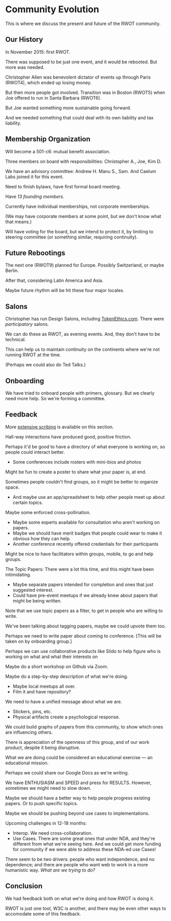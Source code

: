 # Community Evolution

This is where we discuss the present and future of the RWOT community.

## Our History

In November 2015: first RWOT. 

There was supposed to be just one event, and it would be rebooted. But
more was needed.

Christopher Allen was benevolent dictator of events up through Paris
(RWOT4), which ended up losing money.

But then more people got involved. Transition was in Boston (RWOT5)
when Joe offered to run in Santa Barbara (RWOT6).

But Joe wanted something more sustainable going forward.

And we needed something that could deal with its own liability and tax
liability.

## Membership Organization

Will become a 501-c6: mutual benefit association.

Three members on board with responsibilities: Christopher A., Joe, Kim D.

We have an advisory committee: Andrew H. Manu S., Sam. And Caelum Labs
joined it for this event.

Need to finish bylaws, have first formal board meeting.

Have _13 founding members_.

Currently have individual memberships, not corporate memberships.

(We may have corporate members at some point, but we don't know what
that means.)

Will have voting for the board, but we intend to protect it, by
limiting to steering committee (or something similar, requiring
continuity).

## Future Rebootings

The next one (RWOT9) planned for Europe. Possibly Switzerland, or
maybe Berlin.

After that, considering Latin America and Asia.

Maybe future rhythm will be hit these four major locales.

## Salons

Christopher has run Design Salons, including
[TokenEthics.com](http://tokenethics.com). There were _participatory_
salons.

We can do these as RWOT, as evening events. And, they don't have to be
technical.

This can help us to maintain continuity on the continents where we're
not running RWOT at the time. 

(Perhaps we could also do Ted Talks.)

## Onboarding

We have tried to onboard people with primers, glossary. But we clearly
need more help. So we're forming a committee. 

## Feedback

More [extensive scribing](https://goo.gl/kLt4Yr) is available on this
section.

Hall-way interactions have produced good, positive friction.

Perhaps it'd be good to have a directory of what everyone is working
on, so people could interact better.
* Some conferences include rosters with mini-bios and photos

Might be fun to create a poster to share what your paper is, at end.

Sometimes people couldn't find groups, so it might be better to
organize space.
* And maybe use an app/spreadsheet to help other people meet up about certain topics.

Maybe some enforced cross-pollination.
* Maybe some experts available for consultation who aren't working on papers.
* Maybe we should have merit badges that people could wear to make it obvious how they can help.
* Another conference recently offered credentials for their participants

Might be nice to have facilitators within groups, mobile, to go and
help groups.

The Topic Papers: There were a lot this time, and this might have been
intimidating.
* Maybe separate papers intended for completion and ones that just suggested interest.
* Could have pre-event meetups if we already knew about papers that might be being written.

Note that we use topic papers as a filter, to get in people who are
willing to write.

We've been talking about tagging papers, maybe we could upvote them too.

Perhaps we need to write paper about coming to conference. [This will
be taken on by onboarding group.]

Perhaps we can use collaborative products like Slido to help figure
who is working on what and what their interests on

Maybe do a short workshop on Github via Zoom.

Maybe do a step-by-step description of what we're doing.
* Maybe local meetups all over.
* Film it and have repository?

We need to have a unified message about what we are. 
* Stickers, pins, etc.
* Physical artifacts create a psychological response.

We could build graphs of papers from this community, to show which
ones are influencing others.

There is appreciation of the openness of this group, and of our work
product, despite it being disruptive.

What we are doing could be considered an educational exercise — an
educational mission.

Perhaps we could share our Google Docs as we're writing.

We have ENTHUSIASM and SPEED and press for RESULTS. However, sometimes
we might need to slow down.

Maybe we should have a better way to help people progress existing
papers. Or to push specific topics.

Maybe we should be pushing beyond use cases to implementations.

Upcoming challenges in 12-18 months:
* Interop. We need cross-collaboration.
* Use Cases. There are some great ones that under NDA, and they're different from what we're seeing here. And we could get more funding for community if we were able to address these NDA-ed use Cases!

There seem to be two drivers: people who want independence, and no
dependence; and there are people who want web to work in a more
humanistic way. _What are we trying to do?_

## Conclusion

We had feedback both on what we're doing and how RWOT is doing it. 

RWOT is just one tool, W3C is another, and there may be even other
ways to accomodate some of this feedback.


